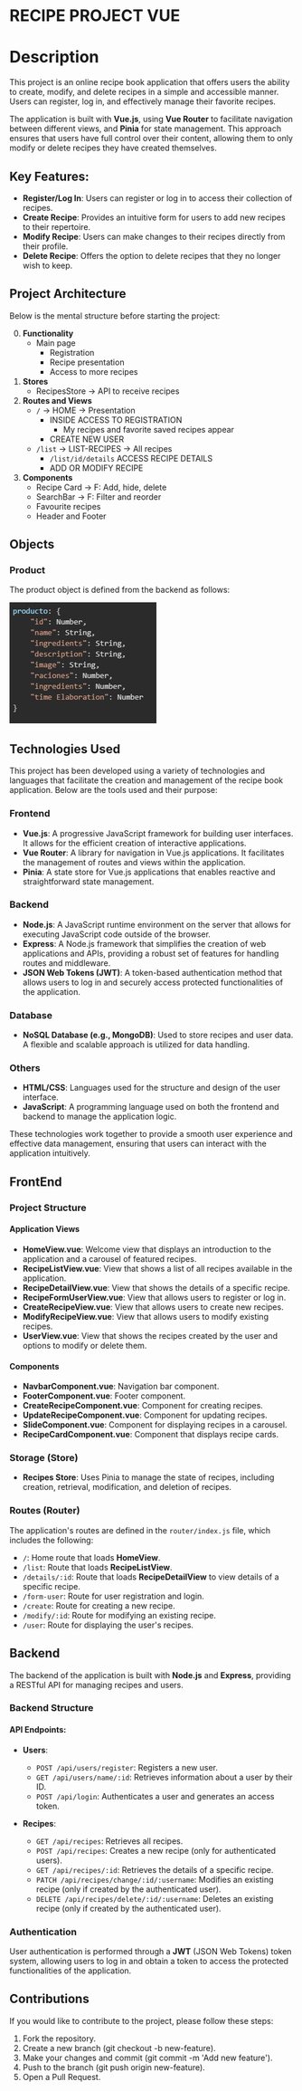 # RECIPE PROJECT VUE

# Description

This project is an online recipe book application that offers users the ability to create, modify, and delete recipes in a simple and accessible manner. Users can register, log in, and effectively manage their favorite recipes.

The application is built with **Vue.js**, using **Vue Router** to facilitate navigation between different views, and **Pinia** for state management. This approach ensures that users have full control over their content, allowing them to only modify or delete recipes they have created themselves.

## Key Features:
- **Register/Log In**: Users can register or log in to access their collection of recipes.
- **Create Recipe**: Provides an intuitive form for users to add new recipes to their repertoire.
- **Modify Recipe**: Users can make changes to their recipes directly from their profile.
- **Delete Recipe**: Offers the option to delete recipes that they no longer wish to keep.

## Project Architecture

Below is the mental structure before starting the project:

0. **Functionality**
    - Main page
        - Registration
        - Recipe presentation
        - Access to more recipes
1. **Stores**
    - RecipesStore -> API to receive recipes
2. **Routes and Views**
    - `/` -> HOME -> Presentation 
        - INSIDE ACCESS TO REGISTRATION 
            - My recipes and favorite saved recipes appear
        - CREATE NEW USER
    - `/list` -> LIST-RECIPES -> All recipes 
        - `/list/id/details` ACCESS RECIPE DETAILS
        - ADD OR MODIFY RECIPE
3. **Components**
    - Recipe Card -> F: Add, hide, delete
    - SearchBar -> F: Filter and reorder
    - Favourite recipes
    - Header and Footer

## Objects

### Product
The product object is defined from the backend as follows: 

![alt text](image.png)

## Technologies Used

This project has been developed using a variety of technologies and languages that facilitate the creation and management of the recipe book application. Below are the tools used and their purpose:

### Frontend
- **Vue.js**: A progressive JavaScript framework for building user interfaces. It allows for the efficient creation of interactive applications.
- **Vue Router**: A library for navigation in Vue.js applications. It facilitates the management of routes and views within the application.
- **Pinia**: A state store for Vue.js applications that enables reactive and straightforward state management.

### Backend
- **Node.js**: A JavaScript runtime environment on the server that allows for executing JavaScript code outside of the browser.
- **Express**: A Node.js framework that simplifies the creation of web applications and APIs, providing a robust set of features for handling routes and middleware.
- **JSON Web Tokens (JWT)**: A token-based authentication method that allows users to log in and securely access protected functionalities of the application.

### Database
- **NoSQL Database (e.g., MongoDB)**: Used to store recipes and user data. A flexible and scalable approach is utilized for data handling.

### Others
- **HTML/CSS**: Languages used for the structure and design of the user interface.
- **JavaScript**: A programming language used on both the frontend and backend to manage the application logic.

These technologies work together to provide a smooth user experience and effective data management, ensuring that users can interact with the application intuitively.

## FrontEnd

### Project Structure

#### Application Views
- **HomeView.vue**: Welcome view that displays an introduction to the application and a carousel of featured recipes.
- **RecipeListView.vue**: View that shows a list of all recipes available in the application.
- **RecipeDetailView.vue**: View that shows the details of a specific recipe.
- **RecipeFormUserView.vue**: View that allows users to register or log in.
- **CreateRecipeView.vue**: View that allows users to create new recipes.
- **ModifyRecipeView.vue**: View that allows users to modify existing recipes.
- **UserView.vue**: View that shows the recipes created by the user and options to modify or delete them.

#### Components
- **NavbarComponent.vue**: Navigation bar component.
- **FooterComponent.vue**: Footer component.
- **CreateRecipeComponent.vue**: Component for creating recipes.
- **UpdateRecipeComponent.vue**: Component for updating recipes.
- **SlideComponent.vue**: Component for displaying recipes in a carousel.
- **RecipeCardComponent.vue**: Component that displays recipe cards.

### Storage (Store)
- **Recipes Store**: Uses Pinia to manage the state of recipes, including creation, retrieval, modification, and deletion of recipes.

### Routes (Router)
The application's routes are defined in the `router/index.js` file, which includes the following:

- `/`: Home route that loads **HomeView**.
- `/list`: Route that loads **RecipeListView**.
- `/details/:id`: Route that loads **RecipeDetailView** to view details of a specific recipe.
- `/form-user`: Route for user registration and login.
- `/create`: Route for creating a new recipe.
- `/modify/:id`: Route for modifying an existing recipe.
- `/user`: Route for displaying the user's recipes.

## Backend

The backend of the application is built with **Node.js** and **Express**, providing a RESTful API for managing recipes and users.

### Backend Structure

#### API Endpoints:
- **Users**:
  - `POST /api/users/register`: Registers a new user.
  - `GET /api/users/name/:id`: Retrieves information about a user by their ID.
  - `POST /api/login`: Authenticates a user and generates an access token.

- **Recipes**:
  - `GET /api/recipes`: Retrieves all recipes.
  - `POST /api/recipes`: Creates a new recipe (only for authenticated users).
  - `GET /api/recipes/:id`: Retrieves the details of a specific recipe.
  - `PATCH /api/recipes/change/:id/:username`: Modifies an existing recipe (only if created by the authenticated user).
  - `DELETE /api/recipes/delete/:id/:username`: Deletes an existing recipe (only if created by the authenticated user).

### Authentication
User authentication is performed through a **JWT** (JSON Web Tokens) token system, allowing users to log in and obtain a token to access the protected functionalities of the application.

## Contributions
If you would like to contribute to the project, please follow these steps:

1. Fork the repository.
2. Create a new branch (git checkout -b new-feature).
3. Make your changes and commit (git commit -m 'Add new feature').
4. Push to the branch (git push origin new-feature).
5. Open a Pull Request.
